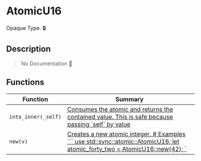 # AtomicU16

Opaque Type\. 🔒

## Description

> No Documentation 🚧

## Functions

| Function | Summary |
| --- | --- |
| `into_inner(_self)` | [ Consumes the atomic and returns the contained value\.  This is safe because passing \`self\` by value ](./atomicu16/into_inner.md) |
| `new(v)` | [ Creates a new atomic integer\.  \# Examples  \`\`\` use std::sync::atomic::AtomicU16; let atomic\_forty\_two = AtomicU16::new\(42\);  \`](./atomicu16/new.md) |